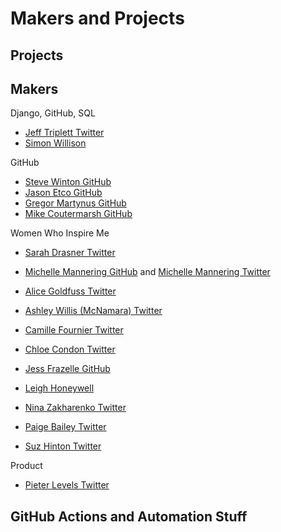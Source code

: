 # Makers and Projects

<!--
GitHub Actions Official

https://twitter.com/natfriedman/status/1159511728704483329
https://twitter.com/kelseyhightower/status/1159517721068916736

Matrix- Operating Systems (Unix, Linux, etc.)
https://blog.jessfraz.com/post/the-life-of-a-github-action/ | Jessie Frazelle's Blog: The Life of a GitHub Action

https://michaelheap.com/building-github-actions | Building GitHub Actions | Michael Heap
https://twitter.com/mheap/status/1254124824298954752 | Michael Heap on Twitter: "So, everyone seems to love @GitHub Actions for CI, but did you know that there's a ton more things you can do with them? Literally *anything* you can think of is possible. Let's visit some of my favourites:" / Twitter
-->

<!--
GitHub Actions Examples
https://devopsdirective.com/posts/2020/07/stupid-github-actions/ | Doing Stupid Stuff with GitHub Actions | DevOps Directive
https://github.com/sdras/awesome-actions | sdras/awesome-actions: A curated list of awesome actions to use on GitHub

https://github.blog/2019-10-08-github-actions-from-open-source-maintainers/
GitHub Hackathon
https://githubhackathon.com/ | GitHub Hackathon: Build something new with us
https://github.blog/2020-02-27-were-challenging-you-to-create-your-very-own-github-actions/ | We’re challenging you to create your very own GitHub Actions - The GitHub Blog

https://github.com/nektos/act

Netlify
https://www.netlify.com/blog/2020/05/12/see-13-netlify-features-for-the-best-control-of-development-workflow/ | See 13 Netlify features for the best control of development workflow
https://www.netlify.com/blog/2020/04/12/speed-up-productivity-with-terminal-aliases/

Cassidy

Sarah
https://css-tricks.com/in-defense-of-a-fussy-website/ | In Defense of a Fussy Website | CSS-Tricks

https://t.co/R46VmoT0Hy | Sarah Drasner on Twitter: "Periodic reminder that I've been maintaining a collection of Useful Pens for Everyday Frontend Development for a few years. There's a lot of great stuff to reverse engineer in here!" / Twitter
https://codepen.io/collection/nMgKxJ
-->


## Projects

<!--
https://twitter.com/mscccc/status/1278742080253128704 | Mike Coutermarsh on Twitter: "@KatiMichel Yes!!" / Twitter
https://github.com/mscoutermarsh/mscoutermarsh | mscoutermarsh/mscoutermarsh: SECRETS!

https://github.com/jefftriplett/links/
http://links.jefftriplett.com/ | Home | Jeff Triplett's Link Blog
https://github.com/jefftriplett/packinglists | jefftriplett/packinglists: Travel/packing planner based on length of stay, activities, and location (wip)

Sarah
https://github.com/sdras?tab=repositories
https://github.com/sdras/night-owl-vscode-theme
Chrome Extension
https://github.com/sdras/productive-twitter/

https://charliegerard.dev/blog/github-action-toxic-comments/
https://github.com/charliegerard
https://github.com/charliegerard/safe-space/
https://github.com/charliegerard/safe-space/blob/master/index.js

Paint
https://github.com/muan
https://github.com/muan/paint-github
https://chrome.google.com/webstore/detail/paint-github/dmcjbappfnlamankemdmmdjiecnclapl

https://github.com/swinton/SpotHub | swinton/SpotHub: Collaborate on Spotify playlists using Pull Requests, powered by GitHub Actions
https://twitter.com/webology/status/1081036346662309888 | ✨ Jeff Triplett ✨ on Twitter: "These are the types of data tools that I live for. Commit song info into a repo and push to Spotify. https://t.co/KtOhpAyNyU"

https://github.com/sw-yx/gh-action-data-scraping | sw-yx/gh-action-data-scraping: this shows how to use github actions to do periodic data scraping

https://twitter.com/aicoding_/status/1295011129836568577
https://github.com/coding-ai/eyeBlinkedTREX

Mondrian
https://www.dangermouse.net/esoteric/piet.html | DM's Esoteric Programming Languages - Piet

https://twitter.com/Jason/status/1018571284911833088 | jason 🦄 🇦🇺 ❤️ on Twitter: "How do you make a tweet with a DM button like this?… "

Simon- 
Self-Rewriting README, TIL
Datasette
Doc Unit Tests
Release, Weeknotes
-->

<!--
Python- Publishing

Brett Release
https://github.com/brettcannon/release-often | brettcannon/release-often: GitHub Action for releasing a Python project to PyPI after every relevant, merged PR

Important
https://github.com/marketplace/actions/pypi-publish | pypi-publish · Actions · GitHub Marketplace
https://github.com/pypa/gh-action-pypi-publish/issues/2
https://github.com/pypa/gh-action-pypi-publish | pypa/gh-action-pypi-publish: GitHub Action to publish a package to PyPI
https://discuss.python.org/t/official-github-action-for-publishing-to-pypi/1061/2 | Official GitHub Action for publishing to PyPI - Packaging - Discussions on Python.org

Publish to PyPI
https://github.com/jacobian/pinboard-to-sqlite/blob/master/.github/workflows/publish.yml
https://github.com/jacobian/lastfm-to-sqlite/blob/master/.github/workflows/test.yml | lastfm-to-sqlite/test.yml at master · jacobian/lastfm-to-sqlite
-->

<!--
https://github.com/Songmu/ghch | Songmu/ghch: Generate changelog from git history, tags and merged pull requests

Testing and Release

Conventional Commits
https://github.com/googleapis/release-please | googleapis/release-please: generate release PRs based on the conventionalcommits.org spec

https://github.com/marketplace?utf8=%E2%9C%93&type=actions&query=semantic
https://www.conventionalcommits.org/en/v1.0.0-beta.4/
https://github.com/commitizen/conventional-commit-types/
https://github.com/commitizen/conventional-commit-types/blob/master/index.json
https://github.com/probot/semantic-pull-requests | probot/semantic-pull-requests: Ensure your pull requests follow the Conventional Commits spec
https://github.com/semantic-release/npm
https://twitter.com/SemanticRelease

Semantic Release and Merge Release
https://semantic-release.gitbook.io/semantic-release/
https://github.com/semantic-release
https://github.com/semantic-release/semantic-release

https://github.com/marketplace/actions/codecov

https://probot.github.io/apps/release-drafter/

https://github.com/mikeal/merge-release | mikeal/merge-release: Automatically release all merges to master on npm.
-->

## Makers

Django, GitHub, SQL
* [Jeff Triplett Twitter](https://twitter.com/webology)
* [Simon Willison](https://static.simonwillison.net)

GitHub
* [Steve Winton GitHub](https://github.com/swinton/)
* [Jason Etco GitHub](https://github.com/JasonEtco/)
* [Gregor Martynus GitHub](https://github.com/gr2m/)
* [Mike Coutermarsh GitHub](https://github.com/mscoutermarsh/)

<!--
Lorena

https://github.com/mscoutermarsh/profile-tweet
https://www.amazon.com/gp/product/B00Q8QKGJ0

https://github.com/mscoutermarsh?tab=stars | mscoutermarsh (Mike Coutermarsh) / Starred
https://github.com/bdougie?tab=stars | bdougie (Brian Douglas) / Starred
https://github.com/swinton?tab=stars | swinton (Steve Winton) / Starred
https://github.com/gr2m?tab=stars | gr2m (Gregor Martynus) / Starred
https://github.com/JasonEtco?tab=stars | JasonEtco (Jason Etcovitch) / Starred

https://mikecoutermarsh.com/ | Mike Coutermarsh
https://jasonet.co/ | Jason Etcovitch · jasonet.co
https://www.bdougie.live/ | bdougie.live
https://github.com/bdougie/blog | bdougie/blog: My blog

https://github.com/simonw?tab=stars | simonw (Simon Willison) / Starred
https://github.com/simonw?tab=following | simonw (Simon Willison) / Following

https://github.com/tj
https://github.com/mikeal?tab=stars | mikeal (Mikeal Rogers) / Starred
-->

Women Who Inspire Me
* [Sarah Drasner Twitter](https://twitter.com/sarah_edo)
* [Michelle Mannering GitHub](https://github.com/MishManners) and [Michelle Mannering Twitter](https://twitter.com/MishManners)
* [Alice Goldfuss Twitter](https://twitter.com/alicegoldfuss)
* [Ashley Willis (McNamara) Twitter](https://twitter.com/ashleymcnamara)
* [Camille Fournier Twitter](https://twitter.com/skamille)
* [Chloe Condon Twitter](https://twitter.com/ChloeCondon)
* [Jess Frazelle GitHub](https://github.com/jessfraz)
* [Leigh Honeywell](https://hypatia.ca)

* [Nina Zakharenko Twitter](https://twitter.com/nnja)
* [Paige Bailey Twitter](https://twitter.com/DynamicWebPaige)
* [Suz Hinton Twitter](https://twitter.com/noopkat)

Product
* [Pieter Levels Twitter](https://twitter.com/levelsio)

<!--
Mariatta
Jessica
https://github.com/JessicaGarson?tab=repositories | JessicaGarson (Jessica Garson) / Repositories
https://cassidoo.co/ | Cassidy Williams
https://github.com/jessfraz/
https://twitter.com/jessfraz
https://blog.jessfraz.com/

https://github.com/sindresorhus | sindresorhus (Sindre Sorhus)

https://github.com/FrontendMasters/teacher-bios | FrontendMasters/teacher-bios: Biographies of Frontend Masters' Teachers

https://twitter.com/chrispiech/likes | Tweets liked by chrispiech (@chrispiech) / Twitter

https://virus.cafe/ | Virus Cafe
https://github.com/feross?tab=repositories | feross (Feross Aboukhadijeh) / Repositories

https://twitter.com/hayleydenb/status/1257786499933728768

Cool way to do it
https://twitter.com/MishManners/status/1240839777437364224
https://twitter.com/MishManners/status/1239360667703885825
https://hackathonqueen.com/2020/03/25/work-from-home-effectively-tips-and-tricks-to-stay-productive/

https://electronicssimoninthelakes.wordpress.com/2020/08/17/the-clock-project-speaking-calendar
https://electronicssimoninthelakes.wordpress.com/2020/03/20/gps-uk-os-grid-reference
https://electronicssimoninthelakes.wordpress.com/2020/03/18/condensation-demisting-heater-monitor
-->


## GitHub Actions and Automation Stuff


<!--
Hynek, Jeff, Simon

https://hynek.me/articles/python-github-actions/
https://github.com/actions/virtual-environments/blob/master/images/linux/Ubuntu1804-README.md
https://twitter.com/hynek/status/1236227708746596353

GitHub Actions Matrix Demo
https://help.github.com/en/actions/automating-your-workflow-with-github-actions/workflow-syntax-for-github-actions#jobsjob_idstrategymatrix
https://twitter.com/webology/status/1195412423936753670
https://github.com/jefftriplett/python-github-actions-matrix-demo
https://twitter.com/webology/status/1201887760413528065
https://github.com/jefftriplett/python-github-actions-matrix-demo/blob/master/.github/workflows/test.yml

https://github.com/jefftriplett/example-python-actions | jefftriplett/example-python-actions: An example GitHub Action using Python Actions
https://github.com/jefftriplett/python-actions/runs/46194678 | :pencil: :whale: Switches back to entrypoint.sh · jefftriplett/python-actions@334b8e0

Jeff's Examples
https://twitter.com/webology/status/1259199459579383809 | Jeff says, "wash your hands" 🧼👏 on Twitter: "✨ If you use GitHub Actions to build and publish Docker, there is an easier way instead of building a series of `run` steps. 🐳 ⬇ Here is an example of what I'm using to build the new https://t.co/6ueTxxQ9a3 (out soon) https://t.co/Nt9DEnPxbc" / Twitter
https://twitter.com/webology/status/1254091755026288640 | Jeff says, "wash your hands" 🧼 on Twitter: " If you are using GitHub Actions, here is a standard event trigger setup that I use for running a workflow on all pull requests and all git commits pushed to the master branch. I use it in almost every project I touch, and I see people confused by how to set it up. https://t.co/CMdKCHTyMT" / Twitter
https://twitter.com/webology/status/1254798717196042241 | Jeff says, "wash your hands" 🧼 on Twitter: "If you are using GitHub Actions and wondering why this is useful? If you use `on: [pull_request, push]` (which I commonly see in docs) you are going spawn two test runs every time you push/update a pull request which is annoying. https://t.co/2fWPxHSjdA" / Twitter

Simon
https://mobile.twitter.com/simonw/status/1252052032019546112
https://mobile.twitter.com/webology/status/1252052023459090432

GitHub Action CI Example from Jeff
https://simonwillison.net/2019/Dec/18/github-actions-ciyml-deno/ | GitHub Actions ci.yml for deno
-->

<!--
GitHub Action and Other Automation Examples

GitHub Metrics
https://twitter.com/bitandbang/status/1265679124774952960 | Tierney Cyren on Twitter: "something I constantly want: @github organization metrics. I'd like to see how many issues, PRs, discussions (soon!), commits, releases, unique contributors, stars, and forks exist in an organization." / Twitter

https://github.com/jlord/forkngo
http://jlord.us/git-it
https://github.com/jlord/git-it
http://jlord.us/patchwork
https://github.com/jlord/reporobot
https://github.com/jlord/patchwork/tree/gh-pages/contributors


https://github.com/hackebrot/labels | hackebrot/labels: CLI app for managing GitHub labels for Python 3.6 and newer. 📝

Django
https://twitter.com/Rado_g/status/1258756366631608320 | Rado Georgiev 🇧🇬 on Twitter: "I wrote a thing that's been useful ever since🖖 Run your Django project tests on GitHub Actions + explanation about what's happening 👇 https://t.co/OToacdQOVy" / Twitter

https://twitter.com/webology/status/1255842961880944641


Deno!
https://github.com/denoland/deno/blob/master/.github/workflows/ci.yml | deno/ci.yml at master · denoland/deno

https://twitter.com/pganssle/status/1252953419884769280 | Paul Ganssle on Twitter: "Does anyone have any thoughts on how to automatically create a PR from a GH Action? I found this: https://t.co/tltPB1PwWK But I'm mildly wary about relying on an action in someone's personal GH namespace (particularly one authorized to act on my behalf)." / Twitter

https://twitter.com/carlogilmar/status/1197215398405365760 | Carlo Gilmar on Twitter: "@GitHub #githubuniverse GitHub Actions by @ethomson #visualpartnership https://t.co/DmAo2ekbi7" / Twitter

https://github.com/cschleiden/github-actions-hero | cschleiden/github-actions-hero: 🚧 Interactive tutorial and visualizer for GitHub Actions workflows 🚧

Brian Douglas
https://github.com/bdougie/github-actions-continuous-delivery
https://github.com/bdougie/open-sauced | bdougie/open-sauced: This is a project to manage data to identify your next open source contribution.

More Example actions
https://github.com/paulirish/lighthouse-ci-action
https://github.com/boyney123/github-actions
https://twitter.com/simonw/status/1199851134564884480
https://github.com/thechangelog/nightly | thechangelog/nightly: Changelog Nightly unearths the hottest repos on GitHub before they blow up. Subscribe for free. Keep up.
https://www.gharchive.org/ | GH Archive

pre-commit action
https://twitter.com/codewithanthony/status/1198774749473558528
https://github.com/pre-commit/action

https://github.com/GoogleCloudPlatform/github-actions
https://github.com/Azure/actions

Corporate actions
https://github.com/actions/aws | actions/aws: GitHub Actions for interacting with AWS
https://aws.amazon.com/fargate/ | AWS Fargate - Run containers without having to manage servers or clusters
https://github.com/jessfraz/aws-fargate-action | jessfraz/aws-fargate-action: A GitHub action to deploy to AWS Fargate on push to the master branch.
https://github.com/microsoft/vscode/actions?query=workflow%3ACI | Actions · microsoft/vscode
-->

<!--
https://twitter.com/jacobian/status/1192500227078529026 | jacobian on Twitter: "@simonw This was also my first time using Github actions - which are pretty damn sweet! I was able to set up CI and automated releases to PyPI in a matter of minutes." / Twitter


https://github.com/swinton/github-apps-cheat-sheet | swinton/github-apps-cheat-sheet: A cheat sheet for GitHub Apps

https://jasonet.co/posts/scheduled-actions/ | Run your GitHub Actions workflow on a schedule - Jason Etcovitch · jasonet.co

https://github.com/gr2m/deno-playground | gr2m/deno-playground


https://github.com/TryGhost/action-ghost-release | TryGhost/action-ghost-release: GitHub Action to release Ghost
https://github.com/dessant/probot-messages | dessant/probot-messages: Probot extension for communicating with repository maintainers

https://github.com/marketplace?before=Y3Vyc29yOjIx&query=image | GitHub Marketplace · Tools to improve your workflow

https://github.com/marketplace/actions/deploy-to-github-pages-python | Deploy to GitHub Pages - Python · Actions · GitHub Marketplace
https://github.com/marketplace/actions/crush-action | Crush Action · Actions · GitHub Marketplace
https://github.com/marketplace/actions/send-tweet-action | Send Tweet Action · Actions · GitHub Marketplace
https://github.com/marketplace/actions/scheduled-issue | Scheduled Issue · Actions · GitHub Marketplace
https://github.com/marketplace/actions/actions-todo-bot | Actions TODO Bot · Actions · GitHub Marketplace
https://github.com/marketplace/actions/twilio-sms | Twilio SMS · Actions · GitHub Marketplace
https://github.com/marketplace/actions/add-commit | Add & Commit · Actions · GitHub Marketplace
https://github.com/marketplace/actions/stale-image-remover | Stale Image Remover · Actions · GitHub Marketplace


Jeff
https://github.com/slashsBin/styleguide-git-commit-message | slashsBin/styleguide-git-commit-message: /sBin/StyleGuide/Git/CommitMessage

Kenneth
https://github.com/erikbern/git-of-theseus | erikbern/git-of-theseus: Analyze how a Git repo grows over time

https://twitter.com/webKnjaZ/status/1179572026924818439 | Sviatoslove.py🐍 👨‍💻🏡:🇨🇿🇪🇺@Ansible@ Red Hat on Twitter: "Next step: copy-paste some code from StackOverflow back into the issue, re-run and close as invalid if it fixes that! https://t.co/OyGiv0MZNX" / Twitter
https://twitter.com/bitandbang/status/1159514802596777984

web hooks
https://github.blog/changelog/2020-01-13-github-sponsors-webhooks/ | GitHub Sponsors webhooks - The GitHub Blog
https://twitter.com/webKnjaZ/status/1218318402248478721 | Sviatoslove.py🐍 👨‍💻🏡:🇨🇿🇪🇺 @Ansible @RedHat on Twitter: "GitHub: *implements @GitHub Sponsors webhook* (https://t.co/I2Gko0holy) me: *writes down a note to his @Google Keep: "Implement a GitHub Bot that orders a Beer 🍻 on Amazon based on that"*" / Twitter

https://octo-cli.github.io/octo-cli/
https://twitter.com/natfriedman/status/1260720690472251395

https://twitter.com/natfriedman/status/1260431646257528833
https://help.github.com/en/github/authenticating-to-github
-->


<!--
Simon- Self-Rewriting
https://twitter.com/simonw/status/1281435464474324993 | Simon Willison on Twitter: "Made myself a self-updating GitHub personal README! It uses a GitHub Action to update itself with my latest GitHub releases, blog entries and TILs https://t.co/Eve7FOrwYK https://t.co/oJPXLtFdgM" / Twitter
https://simonwillison.net/2020/Apr/20/self-rewriting-readme/ | Using a self-rewriting README powered by GitHub Actions to track TILs
https://simonwillison.net/2020/Jul/10/self-updating-profile-readme/ | Building a self-updating profile README for GitHub
https://github.com/simonw/simonw/blob/master/build_readme.py | simonw/build_readme.py at master · simonw/simonw

https://twitter.com/simonw/status/1284617107431276545 | Simon Willison on Twitter: "Crafted a devious SQL query to show me how many unreleased commits each of my projects has - using a new "github-to-sqlite tags github.db repo-name" command that imports tags into the database so I can join them against releases https://t.co/0eElJz006a https://t.co/2LUvRunbKm" / Twitter


https://simonwillison.net/2017/Oct/17/free-continuous-deployment/ | How to set up world-class continuous deployment using free hosted tools

Release
https://datasette.readthedocs.io/en/stable/changelog.html#v0-44 | Changelog — Datasette documentation
https://twitter.com/simonw/status/1271284143565893632 | Simon Willison on Twitter: "I'm trying something new with this release: I've posted annotations for the release notes to my blog, filling in some background thoughts behind the new features: https://t.co/Rrttu4PiXt" / Twitter

https://github.com/dogsheep/dogsheep-photos/tree/0.4.1#serving-photos-locally-with-datasette-media | dogsheep/dogsheep-photos at 0.4.1
https://github.com/simonw/asgi-auth-github | simonw/asgi-auth-github: ASGI middleware that authenticates users against GitHub

Weeknotes
https://simonwillison.net/2020/Jun/26/weeknotes-plugins-sqlite-generate/ | Weeknotes: cookiecutter templates, better plugin documentation, sqlite-generate


Simon- Weeknotes
https://simonwillison.net/tags/weeknotes/ | Simon Willison on weeknotes
https://simonwillison.net/2020/Jul/17/weeknotes-datasette-logo/ | Weeknotes: datasette-auth-passwords, a Datasette logo and a whole lot more
https://twitter.com/simonw/status/1283981000851087360 | Simon Willison on Twitter: "@KatiMichel Write it up all at once - usually takes me about an hour. I use Dogsheep to show me all of my git commits across all of my projects (and my releases and suchlike) which makes it much easier to figure out what I've been working on https://t.co/JNu3GFwoXS" / Twitter
https://twitter.com/simonw/status/1283986152060366849 | Simon Willison on Twitter: "@KatiMichel I've also got a SQL query that generates the markdown for a list of TILs since last week https://t.co/CbzgYG5PwZ" / Twitter
https://til.simonwillison.net/til?sql=select+%27*+%5B%27+%7C%7C+title+%7C%7C+%27%5D%28%27+%7C%7C+url+%7C%7C+%27%29%27+as+md+from+til+where+created_utc+%3E%3D+%3Ap0+order+by+created_utc+limit+101&p0=2020-07-06 | til: select '* [' || title || '](' || url || ')' as md from til where created_utc >= :p0 order by created_utc limit 101
https://github.com/dogsheep/dogsheep.github.io | dogsheep/dogsheep.github.io: Tools for personal analytics using SQLite and Datasette
https://github.com/dogsheep/github-to-sqlite | dogsheep/github-to-sqlite: Save data from GitHub to a SQLite database

Simon- Doc Unit Tests
https://twitter.com/kjaymiller/status/1283892356098297856 | Jay Miller - 🐍🎮💼 #BlackLivesMatter on Twitter: "Is there a coverage framework for docs? Like a way to see what parts of your code is covered with documentation? #AskingForAFriend" / Twitter
http://www.pydocstyle.org/en/5.0.2/ | pydocstyle’s documentation — pydocstyle 1.0.0 documentation
https://simonwillison.net/2018/Jul/28/documentation-unit-tests/ | Documentation unit tests
https://github.com/simonw/datasette/blob/master/tests/test_docs.py | datasette/test_docs.py at master · simonw/datasette

https://github.com/simonw/datasette/blob/master/versioneer.py | datasette/versioneer.py at master · simonw/datasette


https://twitter.com/simonw/status/1250651420660871168
https://simonwillison.net/2020/Apr/16/weeknotes-hacking-23-different-projects/

https://twitter.com/simonw/status/1265485373003558912 | Simon Willison on Twitter: "This is a really interesting Twitter account to follows - it tweets when it spots a new GitHub repo published by a known news nerd. Here's a scraper for the Texas Department of State Health Services Covid-19 data, initially released just 25 minutes ago." / Twitter
https://twitter.com/simonw/status/1265344451632746496 | Simon Willison on Twitter: "What's today's equivalent of the old rite-of-passage exercise for web engineers of building their own blogging engine for their personal website?" / Twitter

Simon
https://simonwillison.net/2020/May/29/weeknotes-datasette-043/ | Weeknotes: Datasette 0.43
https://datasette.readthedocs.io/en/latest/changelog.html#v0-43 | Changelog — Datasette documentation
https://datasette.readthedocs.io/en/stable/contributing.html#release-process | Contributing — Datasette documentation
https://simonwillison.net/2020/Mar/4/weeknotes-plethora/ | Weeknotes: datasette-ics, datasette-upload-csvs, datasette-configure-fts, asgi-csrf
https://simonwillison.net/2020/Feb/26/weeknotes-datasette-writes/ | Weeknotes: Datasette Writes
https://github.com/dogsheep/github-to-sqlite/releases/tag/2.2
https://github.com/dogsheep/github-to-sqlite/releases
https://simonwillison.net/2020/May/21/dogsheep-photos/ | Using SQL to find my best photo of a pelican according to Apple Photos
https://simonwillison.net/2020/May/21/apple-photos-sqlite/ | Using SQL to find my best photo of a pelican according to Apple Photos
-->
